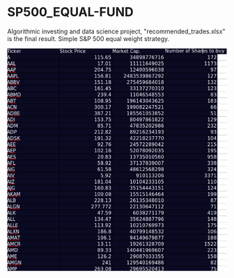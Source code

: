 # SP500_EQUAL-FUND
Algorithmic investing and data science project, "recommended_trades.xlsx" is the final result.
Simple S&P 500 equal weight strategy. 

![Preview](https://github.com/sergio-abu/SP500_EQUAL-WEIGHT/blob/master/preview.png)
